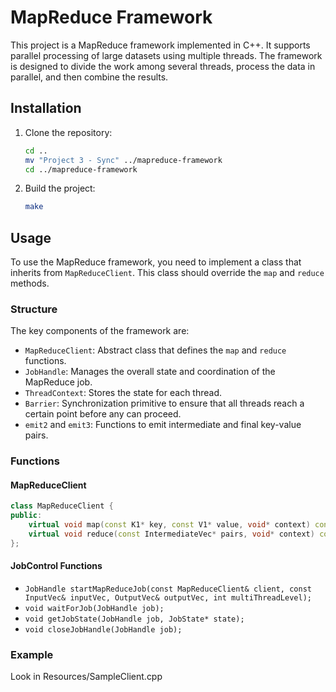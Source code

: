 # MapReduce Framework

This project is a MapReduce framework implemented in C++. It supports parallel processing of large datasets using multiple threads. The framework is designed to divide the work among several threads, process the data in parallel, and then combine the results.

## Installation

1. Clone the repository:
   ```bash
   cd ..
   mv "Project 3 - Sync" ../mapreduce-framework
   cd ../mapreduce-framework
   ```

2. Build the project:
   ```bash
   make
   ```

## Usage

To use the MapReduce framework, you need to implement a class that inherits from `MapReduceClient`. This class should override the `map` and `reduce` methods.

### Structure

The key components of the framework are:

- `MapReduceClient`: Abstract class that defines the `map` and `reduce` functions.
- `JobHandle`: Manages the overall state and coordination of the MapReduce job.
- `ThreadContext`: Stores the state for each thread.
- `Barrier`: Synchronization primitive to ensure that all threads reach a certain point before any can proceed.
- `emit2` and `emit3`: Functions to emit intermediate and final key-value pairs.

### Functions

#### MapReduceClient

```cpp
class MapReduceClient {
public:
    virtual void map(const K1* key, const V1* value, void* context) const = 0;
    virtual void reduce(const IntermediateVec* pairs, void* context) const = 0;
};
```

#### JobControl Functions

- `JobHandle startMapReduceJob(const MapReduceClient& client, const InputVec& inputVec, OutputVec& outputVec, int multiThreadLevel);`
- `void waitForJob(JobHandle job);`
- `void getJobState(JobHandle job, JobState* state);`
- `void closeJobHandle(JobHandle job);`

### Example

Look in Resources/SampleClient.cpp
